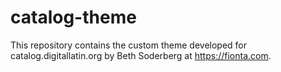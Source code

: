 # catalog-theme
This repository contains the custom theme developed for catalog.digitallatin.org by Beth Soderberg at https://fionta.com.
